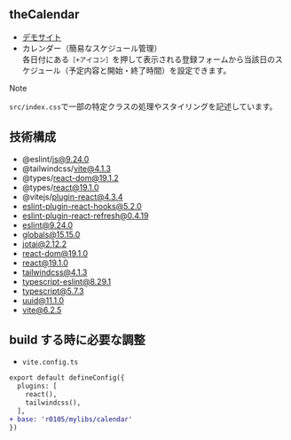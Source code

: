 ## theCalendar
- [デモサイト](https://k2webservice.xsrv.jp/r0105/mylibs/calendar/)
- カレンダー（簡易なスケジュール管理）<br />
各日付にある`［+アイコン］`を押して表示される登録フォームから当該日のスケジュール（予定内容と開始・終了時間）を設定できます。

> [!NOTE]
> `src/index.css`で一部の特定クラスの処理やスタイリングを記述しています。

## 技術構成
- @eslint/js@9.24.0
- @tailwindcss/vite@4.1.3
- @types/react-dom@19.1.2
- @types/react@19.1.0
- @vitejs/plugin-react@4.3.4
- eslint-plugin-react-hooks@5.2.0
- eslint-plugin-react-refresh@0.4.19
- eslint@9.24.0
- globals@15.15.0
- jotai@2.12.2
- react-dom@19.1.0
- react@19.1.0
- tailwindcss@4.1.3
- typescript-eslint@8.29.1
- typescript@5.7.3
- uuid@11.1.0
- vite@6.2.5

## build する時に必要な調整
- `vite.config.ts`
```diff
export default defineConfig({
  plugins: [
    react(),
    tailwindcss(),
  ],
+ base: 'r0105/mylibs/calendar'
})
```
